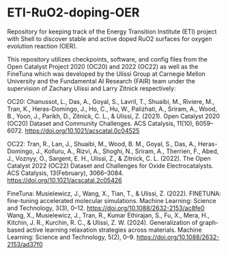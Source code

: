# ETI-RuO2-doping-OER
Repository for keeping track of the Energy Transition Institute (ETI) project with Shell to discover stable and active doped RuO2 surfaces for oxygen evolution reaction (OER).

This repository utilizes checkpoints, software, and config files from the Open Catalyst Project 2020 (OC20) and 2022 (OC22) as well as the FineTuna which was developed by the Ulissi Group at Carnegie Mellon University and the Fundamental AI Research (FAIR) team under the supervision of Zachary Ulissi and Larry Zitnick respectively:

OC20:
Chanussot, L., Das, A., Goyal, S., Lavril, T., Shuaibi, M., Riviere, M., Tran, K., Heras-Domingo, J., Ho, C., Hu, W., Palizhati, A., Sriram, A., Wood, B., Yoon, J., Parikh, D., Zitnick, C. L., & Ulissi, Z. (2021). Open Catalyst 2020 (OC20) Dataset and Community Challenges. ACS Catalysis, 11(10), 6059–6072. https://doi.org/10.1021/acscatal.0c04525

OC22:
Tran, R., Lan, J., Shuaibi, M., Wood, B. M., Goyal, S., Das, A., Heras-Domingo, J., Kolluru, A., Rizvi, A., Shoghi, N., Sriram, A., Therrien, F., Abed, J., Voznyy, O., Sargent, E. H., Ulissi, Z., & Zitnick, C. L. (2022). The Open Catalyst 2022 (OC22) Dataset and Challenges for Oxide Electrocatalysts. ACS Catalysis, 13(February), 3066–3084. https://doi.org/10.1021/acscatal.2c05426

FineTuna:
Musielewicz, J., Wang, X., Tian, T., & Ulissi, Z. (2022). FINETUNA: fine-tuning accelerated molecular simulations. Machine Learning: Science and Technology, 3(3), 0–12. https://doi.org/10.1088/2632-2153/ac8fe0
Wang, X., Musielewicz, J., Tran, R., Kumar Ethirajan, S., Fu, X., Mera, H., Kitchin, J. R., Kurchin, R. C., & Ulissi, Z. W. (2024). Generalization of graph-based active learning relaxation strategies across materials. Machine Learning: Science and Technology, 5(2), 0–9. https://doi.org/10.1088/2632-2153/ad37f0
